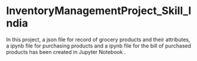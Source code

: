 # InventoryManagementProject_Skill_India
In this project, a json file for record of grocery products and their attributes, a ipynb file for purchasing products and a ipynb file for the bill of purchased products has been created in Jupyter Notebook .
